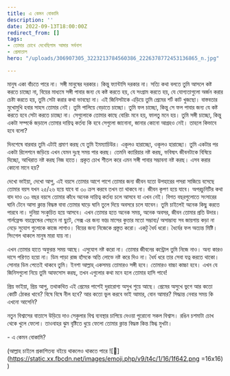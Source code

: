 ```yaml
---
title: এ কেমন বোকামি
description: ''
date: 2022-09-13T18:00:00Z
redirect_from: []
tags:
- তোমার চোখে দেখেছিলাম আমার সর্বনাশ
- প্রেমাতাল
hero: "/uploads/306907305_3223213784560386_2226378772453136865_n.jpg"

---
```

মানুষ একা বাঁচতে পারে না। সঙ্গী মানুষের দরকার। কিন্তু ফ্যান্টাসি দরকার না। সত্যি কথা বলতে তুমি আসলে কষ্ট করতে চাচ্ছো না, বিয়ের মাধ্যমে সঙ্গী পাবার জন্য যে কষ্ট করতে হয়, যে সংগ্রাম করতে হয়, যে যোগ্যতাগুলো অর্জন করার চেষ্টা করতে হয়, তুমি সেটা করার কথা ভাবছো না। এই জিনিসটাকে এড়িয়ে তুমি প্রেমের শর্ট কাট খুজছো। বাস্তবতার মুখোমুখি হবার সাহস তোমার নেই। তুমি পালিয়ে বেড়াতে চাচ্ছো। তুমি ফল চাচ্ছো, কিন্তু সে ফল পাবার জন্য যে কষ্ট করতে হবে সেটা করতে চাচ্ছো না। সেগুলোকে তোমার কাছে বোরিং মনে হয়, ফালতু মনে হয়। তুমি সঙ্গী চাচ্ছো, কিন্তু একটা সম্পর্কে জড়ালে তোমার দায়িত্ব কর্তব্য কি হবে সেগুলো জানোনা, জানার কোনো আগ্রহও নেই। তাহলে কিভাবে হবে বলো?  
  
দিনশেষে বারবার তুমি এটাই প্রমাণ করছ যে তুমি ইমম্যাচিউর। একূলও হারাচ্ছো, ওকূলও হারাচ্ছো। তুমি একটার পর একটা রিলেশনে জড়িয়ে এখন যেমন দুঃস্থ সময় পার করছ। তেমনি ক্যারিয়ার নষ্ট করছ, ভবিষ্যৎ জীবনটাকে বিষিয়ে দিচ্ছো, আখিরাত নষ্ট করছ নিজ হাতে। প্রকৃত চোখ শীতল করে এমন সঙ্গী পাবার সম্ভাবনা নষ্ট করছ। এসব করার কোনো মানে হয়?   
  
দেখো ভাইয়া, দেখো আপু, এই বয়সে তোমার আশে পাশে তোমার জন্য জীবন যতো উপহারের পসরা সাজিয়ে বসেছে তোমার বয়স যখন ২৫/২৬ হয়ে যাবে বা ৩০ ক্রস করবে তখন তা থাকবে না। জীবন কৃপণ হয়ে যাবে। অপরচুনিটির কথা বাদ দাও ৩০ বছর বয়সে তোমার কাঁধে অনেক দায়িত্ব কর্তব্য চলে আসবে যা এখন নেই। বিগত বছরগুলোতে সংসারের ঘানি টেনে আসা ক্লান্ত বিদ্ধস্ত বাবা তোমার ঘাড়ে ঘানি তুলে দিয়ে অবসরে চলে যাবেন। তুমি চাইলেই অনেক কিছু করতে পারবে না। দুনিয়া সংকুচিত হয়ে আসবে। এখন তোমার হতে অনেক সময়, অনেক অবসর, জীবন তোমার প্রতি উদার। গার্লফ্রেন্ড বয়ফ্রেন্ডের পেছনে না ছুটে, সেক্স এর জন্য ভাদ্র মাসের কুত্তার মতো সম্ভাব্য/ অসাম্ভাব্য সব জায়গায় কড়া না নেড়ে সুযোগ গুলোকে কাজে লাগাও। বিয়ের জন্য নিজেকে প্রস্তুত করো। একটু ধৈর্য ধরো। ধৈর্যের ফল অত্যন্ত মিষ্টি। সিংগেল থাকলে মানুষ মারা যায় না।   
  
এখন তোমার হাতে অফুরন্ত সময় আছে। এসুযোগ নষ্ট করো না। তোমার জীবনের কন্ট্রোল তুমি নিজে নাও। অন্য কারও দাসে পরিণত হয়ো না। ডিম পাড়া রাজ হাঁসকে অতি লোভে নষ্ট করে দিও না। ধৈর্য ধরে তার সেবা যত্ন করতে থাকো। সোনার ডিম পেতেই থাকবে তুমি। ইনশা আল্লাহ্ একসময় তোমারও সঙ্গী হবে। তোমারও বাচ্চা কাচ্চা হবে। এখন যে জিনিসগুলো নিয়ে তুমি আফসোস করছ, তখন এগুলোর কথা মনে হলে তোমার হাসি পাবে!   
  
প্রিয় ভাইয়া, প্রিয় আপু, তথাকথিত এই প্রেমের পাশেই দুরারোগ্য অসুখ শুয়ে আছে। প্রেমের অসুখে ভুগে আর কতো কোটি ঠোকর খাবে? বিষে বিষে নীল হবে? আর কতো ভুল করবে ভাই আমার, বোন আমার? সিদ্ধান্ত নেবার সময় কি এখনো আসেনি?  
  
 নতুন বিশ্বাসের বাতাসে উড়িয়ে দাও সেকুলার বিশ্ব ব্যবস্থার চাপিয়ে দেওয়া পুরোনো সকল বিশ্বাস। রঙিন চশমাটা চোখ থেকে খুলে ফেলো। তাওবাহর ঝুম বৃষ্টিতে ধুয়ে ফেলো তোমার ক্লান্ত বিদ্ধস্ত কিন্ত স্নিগ্ধ মুখটা।  
  
\- এ কেমন বোকামি?   
  
(আল্লাহ চাইলে প্রকাশিতব্য বইয়ে থাকলেও থাকতে পারে ![🙂](https://static.xx.fbcdn.net/images/emoji.php/v9/t4c/1/16/1f642.png =16x16) )